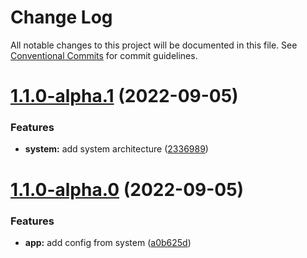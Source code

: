 # Change Log

All notable changes to this project will be documented in this file.
See [Conventional Commits](https://conventionalcommits.org) for commit guidelines.

# [1.1.0-alpha.1](https://github.com/rhp-island/hola-ui/compare/@hola-ui/vue@1.1.0-alpha.0...@hola-ui/vue@1.1.0-alpha.1) (2022-09-05)


### Features

* **system:** add system architecture ([2336989](https://github.com/rhp-island/hola-ui/commit/233698937ff637168da5524b569a893959c9ba0e))





# [1.1.0-alpha.0](https://github.com/rhp-island/hola-ui/compare/@hola-ui/vue@1.0.14-alpha.0...@hola-ui/vue@1.1.0-alpha.0) (2022-09-05)


### Features

* **app:** add config from system ([a0b625d](https://github.com/rhp-island/hola-ui/commit/a0b625d85e7a213bd82141a55d30195dbec8c509))
